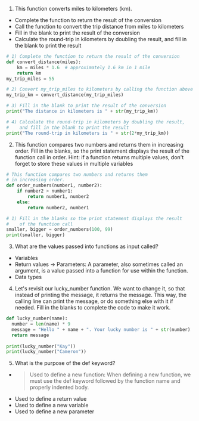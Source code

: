 1. This function converts miles to kilometers (km).
- Complete the function to return the result of the conversion
- Call the function to convert the trip distance from miles to kilometers
- Fill in the blank to print the result of the conversion
- Calculate the round-trip in kilometers by doubling the result, and fill in the blank to print the result

````Python
# 1) Complete the function to return the result of the conversion
def convert_distance(miles):
	km = miles * 1.6  # approximately 1.6 km in 1 mile
	return km
my_trip_miles = 55

# 2) Convert my_trip_miles to kilometers by calling the function above
my_trip_km = convert_distance(my_trip_miles)

# 3) Fill in the blank to print the result of the conversion
print("The distance in kilometers is " + str(my_trip_km))

# 4) Calculate the round-trip in kilometers by doubling the result,
#    and fill in the blank to print the result
print("The round-trip in kilometers is " + str(2*my_trip_km))
````

2. This function compares two numbers and returns them in increasing order.
Fill in the blanks, so the print statement displays the result of the function call in order.
Hint: if a function returns multiple values, don't forget to store these values in multiple variables
````Python
# This function compares two numbers and returns them
# in increasing order.
def order_numbers(number1, number2):
	if number2 > number1:
		return number1, number2
	else:
		return number2, number1

# 1) Fill in the blanks so the print statement displays the result
#    of the function call
smaller, bigger = order_numbers(100, 99)
print(smaller, bigger)
````
3. What are the values passed into functions as input called?
- Variables
- Return values
-> Parameters: A parameter, also sometimes called an argument, is a value passed into a function for use within the function.
- Data types

4. Let's revisit our lucky_number function. We want to change it, so that instead of printing the message, it returns the message. This way, the calling line can print the message, or do something else with it if needed. Fill in the blanks to complete the code to make it work.
````Python
def lucky_number(name):
  number = len(name) * 9
  message = "Hello " + name + ". Your lucky number is " + str(number)
  return message
	    
print(lucky_number("Kay"))
print(lucky_number("Cameron"))
````

5. What is the purpose of the def keyword?
- > Used to define a new function: When defining a new function, we must use the def keyword followed by the function name and properly indented body.
- Used to define a return value
- Used to define a new variable
- Used to define a new parameter


